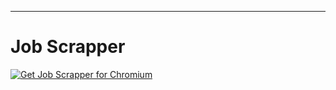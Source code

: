 ***
<h1>
Job Scrapper
</h1>

<p>
<a href="#"><img src="https://user-images.githubusercontent.com/585534/107280622-91a8ea80-6a26-11eb-8d07-77c548b28665.png" alt="Get Job Scrapper for Chromium"></a><br>
</p>
